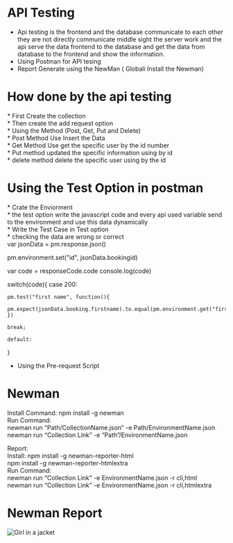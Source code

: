 # API Testing
* Api testing is the frontend and the database communicate to each other they are not directly communicate middle sight the server work and the api serve the data frontend to the database and get the data from database to the frontend and show the information.
* Using Postman for API tesing
* Report Generate using the NewMan ( Globali Install the Newman) 
<!DOCTYPE html>
<html>
<head>
</head>
<body>
 <h1>How done by the api testing</h1>
  * First Create the collection <br>
  * Then create the add request option <br>
  * Using the Method (Post, Get, Put and Delete) <br>
  * Post Method Use Insert the Data <br>
  * Get Method Use get the specific user by the id number <br>
  * Put method updated the specific information using by id <br>
  * delete method delete the specific user using by the id
  <h1>Using the Test Option in postman</h1>
  * Crate the Enviorment <br>
  * the test option write the javascript code and every api used variable send to the environment and use this data dynamically <br>
  * Write the Test Case in Test option <br>
  * checking the data are wrong or correct <br>
  var jsonData = pm.response.json()

pm.environment.set("id", jsonData.bookingid)

var code = responseCode.code
console.log(code)

switch(code){
    case 200:

    pm.test("first name", function(){
        pm.expect(jsonData.booking.firstname).to.equal(pm.environment.get("firsname"))
    })

    break;

    default:
} 
<br>



* Using the Pre-request Script
<h1>Newman</h1>
  Install Command: npm install -g newman <br>
Run Command: <br>
newman run “Path/CollectionName.json” -e Path/EnvironmentName.json <br>
newman run “Collection Link” -e “Path”/EnvironmentName.json <br>

Report: <br>
Install: npm install -g newman-reporter-html <br>
	npm install -g newman-reporter-htmlextra <br>
Run Command: <br>
newman run “Collection Link” -e EnvironmentName.json -r cli,html <br>
newman run “Collection Link” -e EnvironmentName.json -r cli,htmlextra <br>

<h1> Newman Report </h1>
<img src="https://i.ibb.co/Rc506xy/Screenshot-1.png" alt="Girl in a jacket">
</body>
</html>
